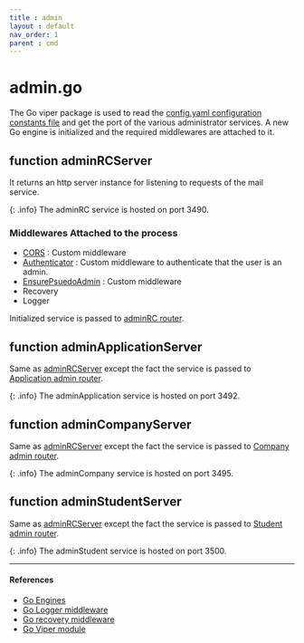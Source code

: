 ```yaml
---
title : admin
layout : default
nav_order: 1
parent : cmd
---
```


# admin.go



The Go viper package is used to read the [config.yaml configuration constants file]() and get the port of the various administrator services. A new Go engine is initialized and the required middlewares are attached to it.


## function adminRCServer
It returns an http server instance for listening to requests of the mail service.

{: .info} 
The adminRC service is hosted on port 3490.

### Middlewares Attached to the process
- [CORS]() : Custom middleware
- [Authenticator]() : Custom middleware to authenticate that the user is an admin.
- [EnsurePsuedoAdmin]() : Custom middleware
- Recovery
- Logger

Initialized service is passed to [adminRC router]().

## function adminApplicationServer
Same as [adminRCServer]() except the fact the service is passed to [Application admin router]().

{: .info} 
The adminApplication service is hosted on port 3492.

## function adminCompanyServer
Same as [adminRCServer]() except the fact the service is passed to [Company admin router]().

{: .info} 
The adminCompany service is hosted on port 3495.

## function adminStudentServer
Same as [adminRCServer]() except the fact the service is passed to [Student admin router]().

{: .info} 
The adminStudent service is hosted on port 3500.

---
#### References
- [Go Engines]()
- [Go Logger middleware]()
- [Go recovery middleware]()
- [Go Viper module]()